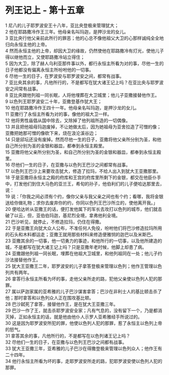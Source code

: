 # 列王记上 - 第十五章
  
 1 尼八的儿子耶罗波安王十八年，亚比央登极来管理犹大；  
 2 他在耶路撒冷作王三年。他母亲名叫玛迦，是押沙龙的女儿。  
 3 亚比央行他父亲前此所行的罪恶；他的心总不像他祖父大卫的心那样诚纯全全地归向永恒主他的上帝。  
 4 然而永恒主他的上帝，却因大卫的缘故，仍然使他在耶路撒冷有灯光，使他儿子得以继他而立，又使耶路撒冷站立得住；  
 5 因为大卫，除了赫人乌利亚那件事以外，都行永恒主所看为对的事，尽他一生的日子他都没有偏离永恒主所吩咐他的一切事。  
 6 尽他一生的日子，在罗波安与耶罗波安之间，都常有战事。  
 7 亚比央其余的事，凡他所行的，不是都写在犹大诸王记上吗？在亚比央与耶罗波安之间常有战事。  
 8 亚比央跟他列祖一同长眠，人将他埋葬在大卫城里；他儿子亚撒接替他作王。  
 9 以色列王耶罗波安二十年，亚撒登基作犹大王；  
 10 他在耶路撒冷作王四十一年。他母亲名叫玛迦，是押沙龙的女儿。  
 11 亚撒行了永恒主所看为对的事，像他的祖大卫一样。  
 12 他将男性庙倡从国中除去，又除掉了他列祖所造的一切偶像。  
 13 并且把他祖母玛迦废掉，不让她做太后，因为她祖母为亚舍拉造了可憎的像；亚撒把她那可憎的像砍下来，烧在汲沦溪谷边；  
 14 只是邱坛还没有废掉。然而尽他一生的日子，亚撒将他父亲所分别为圣，和他自己所分别为圣的金银和器皿，都奉到永恒主殿里。  
 15 亚撒将他父亲所分别为圣，和自己所分别为圣的金银和器皿，都奉到永恒主殿里。  
 16 尽他们一生的日子，在亚撒与以色列王巴沙之间都常有战事。  
 17 以色列王巴沙上来要攻击犹大，修造了拉玛，不给人出入到犹大王亚撒那里。  
 18 于是亚撒将永恒主之殿的府库和王宫的府库里所剩下的金银，都交在他臣仆手中，打发他们到住大马色的亚兰王，希旬的孙子，他伯利们的儿子便哈达那里去，说：  
 19 说：「你我之间必须有个约，像你父亲与我父亲之间也有个约；看哪，我将金银送给你做礼物；求你去废弃你的约，你同以色列王巴沙所立的，使他离开我。」  
 20 便哈达听从亚撒王的话，便打发他属下的军长去攻打以色列的城市，他们就击破了以云，但，亚伯伯玛迦，基尼烈全境，拿弗他利全境。  
 21 巴沙听见，就停止，不修造拉玛，仍住在得撒。  
 22 于是亚撒王向犹大众人公布，不准任何人免役，吩咐他们将巴沙修造拉玛所用的石头和木料都运走；亚撒王就用那些材料来修造便雅悯的迦巴以及米斯巴。  
 23 亚撒其余的一切事，他一切勇力的事迹，和他所行的一切事，以及他所建造的城，不是都写在犹大诸王记上吗？只是亚撒年老时候，他脚上却患了病。  
 24 亚撒跟他列祖一同长眠，埋葬在他祖大卫城里，和他列祖同在一处；他儿子约沙法接替他作王。  
 25 犹大王亚撒王二年，耶罗波安的儿子拿答登极来管理以色列；他作王管理以色列共有两年。  
 26 拿答行永恒主所看为坏的事，走他父亲所走的路，犯他父亲使以色列人犯的那罪。  
 27 属以萨迦家属的亚希雅的儿子巴沙谋害拿答；巴沙在非利士人的基比顿击杀了他；那时拿答和以色列众人正在围攻基比顿。  
 28 巴沙弑死了拿答，接替他作王，是在犹大王亚撒三年。  
 29 巴沙一作了王，就击杀耶罗波安全家；凡有气息的，没有留下一个，乃是都消灭掉，正如永恒主的话，就是他由他仆人示罗人亚希雅经手所说过的。  
 30 这是因为耶罗波安所犯的罪，他使以色列人犯的那罪，惹了永恒主以色列上帝的怒气。  
 31 拿答其余的事，凡他所行的，不是都写在以色列诸王记上吗？  
 32 尽他们一生的日子，在亚撒与以色列王巴沙之间都有战事。  
 33 犹大王亚撒三年，亚希雅的儿子巴沙在得撒登极来管理以色列众人；他作王有二十四年。  
 34 他行永恒主所看为坏的事，走耶罗波安所走的路，犯耶罗波安使以色列人犯的那罪。